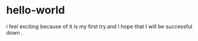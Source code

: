 # hello-world
i feel exciting because of it is my first try.and I hope that I will be successful down .
